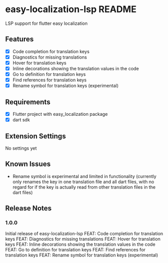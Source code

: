 # easy-localization-lsp README

LSP support for flutter easy localization

## Features

- [x] Code completion for translation keys
- [x] Diagnostics for missing translations
- [x] Hover for translation keys
- [x] Inline decorations showing the translation values in the code
- [x] Go to definition for translation keys
- [x] Find references for translation keys
- [x] Rename symbol for translation keys (experimental) 

## Requirements

- [x] Flutter project with easy_localization package
- [x] dart sdk 

## Extension Settings

No settings yet

## Known Issues

- Rename symbol is experimental and limited in functionality (currently only renames the key in one translation file and all dart files, with no regard for if the key is actually read from other translation files in the dart files)

## Release Notes

### 1.0.0

Initial release of easy-localization-lsp
FEAT: Code completion for translation keys
FEAT: Diagnostics for missing translations
FEAT: Hover for translation keys
FEAT: Inline decorations showing the translation values in the code
FEAT: Go to definition for translation keys
FEAT: Find references for translation keys
FEAT: Rename symbol for translation keys (experimental)




